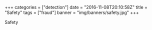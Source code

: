 +++
categories = ["detection"]
date = "2016-11-08T20:10:58Z"
title = "Safety"
tags = ["fraud"]
banner = "img/banners/safety.jpg"
+++

Safety